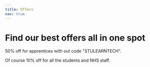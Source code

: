 ```yaml
---
title: Offers
nav: true
---
```


# Find our best offers all in one spot

50% off for apprentices with out code "STULEARNTECH".

Of course 10% off for all the students and NHS staff.
